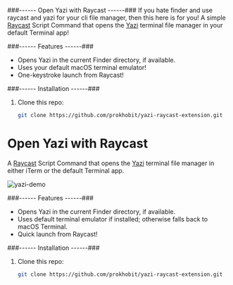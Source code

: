 ###------ Open Yazi with Raycast ------###
If you hate finder and use raycast and yazi for your cli file manager, then this here is for you!
A simple [Raycast](https://raycast.com) Script Command that opens the [Yazi](https://github.com/sxyazi/yazi) terminal file manager in your default Terminal app!


###------ Features ------###

- Opens Yazi in the current Finder directory, if available.
- Uses your default macOS terminal emulator!
- One-keystroke launch from Raycast!

###------ Installation ------###

1. Clone this repo:
   ```bash
   git clone https://github.com/prokhobit/yazi-raycast-extension.git
# Open Yazi with Raycast

A [Raycast](https://raycast.com) Script Command that opens the [Yazi](https://github.com/sxyazi/yazi) terminal file manager in either iTerm or the default Terminal app.

![yazi-demo](https://github.com/YOUR_USERNAME/raycast-open-yazi/assets/)

###------ Features ------###

- Opens Yazi in the current Finder directory, if available.
- Uses default terminal emulator if installed; otherwise falls back to macOS Terminal.
- Quick launch from Raycast!

###------ Installation ------###

1. Clone this repo:
   ```bash
   git clone https://github.com/prokhobit/yazi-raycast-extension.git

